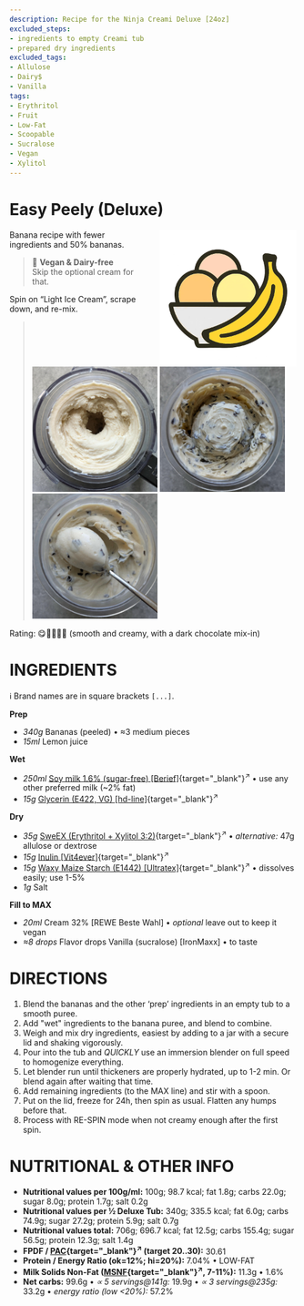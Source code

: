 ```yaml
---
description: Recipe for the Ninja Creami Deluxe [24oz]
excluded_steps:
- ingredients to empty Creami tub
- prepared dry ingredients
excluded_tags:
- Allulose
- Dairy$
- Vanilla
tags:
- Erythritol
- Fruit
- Low-Fat
- Scoopable
- Sucralose
- Vegan
- Xylitol
---
```

# Easy Peely (Deluxe)
<img style="float: right; margin-left: 1.5em;" width=240 alt="Logo" src="https://raw.githubusercontent.com/jhermann/ice-creamery/refs/heads/main/assets/banana-ice-cream-logo.png" />

Banana recipe with fewer ingredients and 50% bananas.

> 🌿 **Vegan & Dairy-free**<br />Skip the optional cream for that.

Spin on “Light Ice Cream”, scrape down, and re-mix.

> <img width=220 alt="After Light Ice Cream" src="Easy-Peely_2025-10-05_1.jpg" class="zoomable" />
> <img width=220 alt="After Mix-in" src="Easy-Peely_2025-10-05_2.jpg" class="zoomable" />
> <img width=220 alt="Scooped" src="Easy-Peely_2025-10-05_3.jpg" class="zoomable" />

Rating: 😋🍌🍌🍌🍫 (smooth and creamy, with a dark chocolate mix-in)

# INGREDIENTS

ℹ️ Brand names are in square brackets `[...]`.

**Prep**

  - _340g_ Bananas (peeled) • ≈3 medium pieces
  - _15ml_ Lemon juice

**Wet**

  - _250ml_ [Soy milk 1.6% (sugar-free) \[Berief\]](/ice-creamery/info/ingredients/#soy-milk){target="_blank"}<sup>↗</sup> • use any other preferred milk (~2% fat)
  - _15g_ [Glycerin (E422, VG) \[hd-line\]](/ice-creamery/info/ingredients/#vegetable-glycerin-glycerol-vg-e422){target="_blank"}<sup>↗</sup>

**Dry**

  - _35g_ [SweEX (Erythritol + Xylitol 3:2)](/ice-creamery/info/ingredients/#sweex-erythritol-xylitol-blend){target="_blank"}<sup>↗</sup> • *alternative:* 47g allulose or dextrose
  - _15g_ [Inulin \[Vit4ever\]](/ice-creamery/info/ingredients/#inulin){target="_blank"}<sup>↗</sup>
  - _15g_ [Waxy Maize Starch (E1442) \[Ultratex\]](/ice-creamery/info/ingredients/#waxy-maize-starch-e1442){target="_blank"}<sup>↗</sup> • dissolves easily; use 1-5%
  - _1g_ Salt

**Fill to MAX**

  - _20ml_ Cream 32% [REWE Beste Wahl] • *optional* leave out to keep it vegan
  - _≈8 drops_ Flavor drops Vanilla (sucralose) [IronMaxx] • to taste

# DIRECTIONS

 1. Blend the bananas and the other ‘prep’ ingredients in an empty tub to a smooth puree.
 1. Add "wet" ingredients to the banana puree, and blend to combine.
 1. Weigh and mix dry ingredients, easiest by adding to a jar with a secure lid and shaking vigorously.
 1. Pour into the tub and *QUICKLY* use an immersion blender on full speed to homogenize everything.
 1. Let blender run until thickeners are properly hydrated, up to 1-2 min. Or blend again after waiting that time.
 1. Add remaining ingredients (to the MAX line) and stir with a spoon.
 1. Put on the lid, freeze for 24h, then spin as usual. Flatten any humps before that.
 1. Process with RE-SPIN mode when not creamy enough after the first spin.

# NUTRITIONAL & OTHER INFO

- **Nutritional values per 100g/ml:** 100g; 98.7 kcal; fat 1.8g; carbs 22.0g; sugar 8.0g; protein 1.7g; salt 0.2g
- **Nutritional values per ½ Deluxe Tub:** 340g; 335.5 kcal; fat 6.0g; carbs 74.9g; sugar 27.2g; protein 5.9g; salt 0.7g
- **Nutritional values total:** 706g; 696.7 kcal; fat 12.5g; carbs 155.4g; sugar 56.5g; protein 12.3g; salt 1.4g
- **FPDF / [PAC](/ice-creamery/info/glossary/#potere-anti-congelante-pac){target="_blank"}<sup>↗</sup> (target 20..30):** 30.61
- **Protein / Energy Ratio (ok=12%; hi=20%):** 7.04% • LOW-FAT
- **Milk Solids Non-Fat ([MSNF](/ice-creamery/info/glossary/#milk-solids-not-fat-msnf){target="_blank"}<sup>↗</sup>, 7-11%):** 11.3g • 1.6%
- **Net carbs:** 99.6g • *∝ 5 servings@141g:* 19.9g • *∝ 3 servings@235g:* 33.2g • *energy ratio (low <20%):* 57.2%
